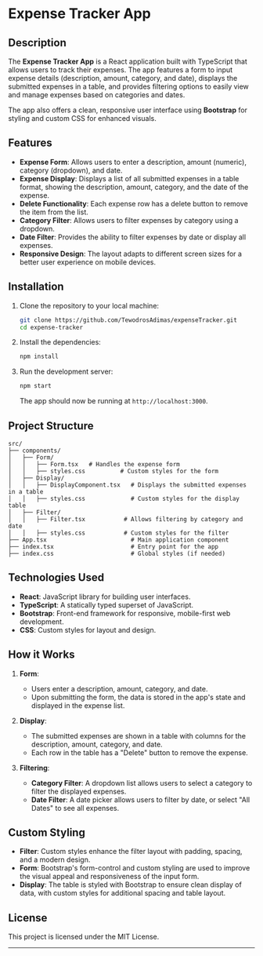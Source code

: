 # Expense Tracker App

## Description

The **Expense Tracker App** is a React application built with TypeScript that allows users to track their expenses. The app features a form to input expense details (description, amount, category, and date), displays the submitted expenses in a table, and provides filtering options to easily view and manage expenses based on categories and dates.

The app also offers a clean, responsive user interface using **Bootstrap** for styling and custom CSS for enhanced visuals.

## Features

- **Expense Form**: Allows users to enter a description, amount (numeric), category (dropdown), and date.
- **Expense Display**: Displays a list of all submitted expenses in a table format, showing the description, amount, category, and the date of the expense.
- **Delete Functionality**: Each expense row has a delete button to remove the item from the list.
- **Category Filter**: Allows users to filter expenses by category using a dropdown.
- **Date Filter**: Provides the ability to filter expenses by date or display all expenses.
- **Responsive Design**: The layout adapts to different screen sizes for a better user experience on mobile devices.

## Installation

1. Clone the repository to your local machine:

   ```bash
   git clone https://github.com/TewodrosAdimas/expenseTracker.git
   cd expense-tracker
   ```

2. Install the dependencies:

   ```bash
   npm install
   ```

3. Run the development server:

   ```bash
   npm start
   ```

   The app should now be running at `http://localhost:3000`.

## Project Structure

```
src/
├── components/
│   ├── Form/
│   │   ├── Form.tsx   # Handles the expense form
│   │   ├── styles.css          # Custom styles for the form
│   ├── Display/
│   │   ├── DisplayComponent.tsx   # Displays the submitted expenses in a table
│   │   ├── styles.css             # Custom styles for the display table
│   ├── Filter/
│   │   ├── Filter.tsx           # Allows filtering by category and date
│   │   ├── styles.css           # Custom styles for the filter
├── App.tsx                        # Main application component
├── index.tsx                      # Entry point for the app
├── index.css                      # Global styles (if needed)
```

## Technologies Used

- **React**: JavaScript library for building user interfaces.
- **TypeScript**: A statically typed superset of JavaScript.
- **Bootstrap**: Front-end framework for responsive, mobile-first web development.
- **CSS**: Custom styles for layout and design.

## How it Works

1. **Form**:

   - Users enter a description, amount, category, and date.
   - Upon submitting the form, the data is stored in the app's state and displayed in the expense list.

2. **Display**:

   - The submitted expenses are shown in a table with columns for the description, amount, category, and date.
   - Each row in the table has a "Delete" button to remove the expense.

3. **Filtering**:
   - **Category Filter**: A dropdown list allows users to select a category to filter the displayed expenses.
   - **Date Filter**: A date picker allows users to filter by date, or select "All Dates" to see all expenses.

## Custom Styling

- **Filter**: Custom styles enhance the filter layout with padding, spacing, and a modern design.
- **Form**: Bootstrap's form-control and custom styling are used to improve the visual appeal and responsiveness of the input form.
- **Display**: The table is styled with Bootstrap to ensure clean display of data, with custom styles for additional spacing and table layout.

## License

This project is licensed under the MIT License.

---
